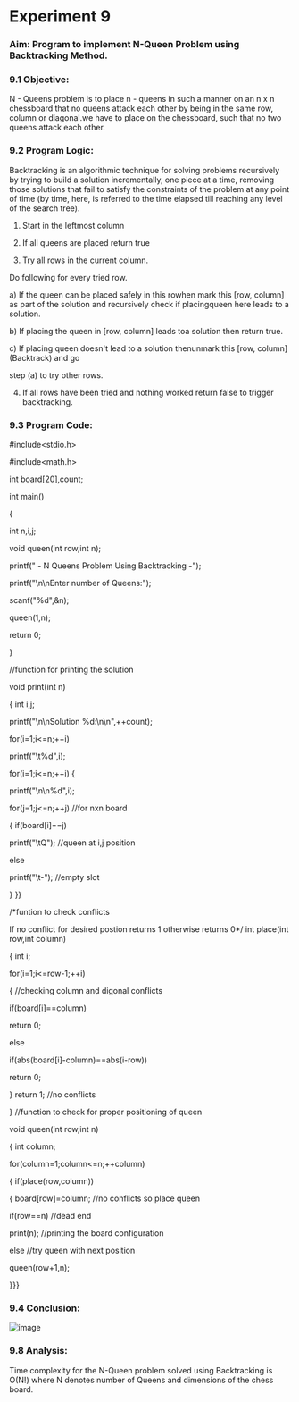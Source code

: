 # Experiment 9

### Aim: Program to implement N-Queen Problem using Backtracking Method.

### 9.1 Objective:

N - Queens problem is to place n - queens in such a manner on an n x n chessboard that no
queens attack each other by being in the same row, column or diagonal.we have to place on
the chessboard, such that no two queens attack each other.

### 9.2 Program Logic:
Backtracking is an algorithmic technique for solving problems recursively by trying to build
a solution incrementally, one piece at a time, removing those solutions that fail to satisfy the
constraints of the problem at any point of time (by time, here, is referred to the time elapsed
till reaching any level of the search tree).

1) Start in the leftmost column
  
2) If all queens are placed return true
   
3) Try all rows in the current column.

 Do following for every tried row.
 
 a) If the queen can be placed safely in this rowhen mark this [row, column] as part of the
solution and recursively check if placingqueen here leads to a solution.

 b) If placing the queen in [row, column] leads toa solution then return true.
 
 c) If placing queen doesn't lead to a solution thenunmark this [row, column] (Backtrack)
and go

step (a) to try other rows.

4) If all rows have been tried and nothing worked return false to trigger backtracking.

### 9.3 Program Code:

#include<stdio.h>

#include<math.h>

int board[20],count;

int main()

{

int n,i,j;

void queen(int row,int n);

printf(" - N Queens Problem Using Backtracking -");

printf("\n\nEnter number of Queens:");

scanf("%d",&n);

queen(1,n);

return 0;

}

//function for printing the solution

void print(int n)

{
int i,j;

printf("\n\nSolution %d:\n\n",++count);

for(i=1;i<=n;++i)

printf("\t%d",i);

for(i=1;i<=n;++i)
{

 printf("\n\n%d",i);
 
for(j=1;j<=n;++j) //for nxn board

 {
 if(board[i]==j)
 
printf("\tQ"); //queen at i,j position

 else
 
printf("\t-"); //empty slot

 }
}}

/*funtion to check conflicts

If no conflict for desired postion returns 1 otherwise returns 0*/
int place(int row,int column)

{
int i;

for(i=1;i<=row-1;++i)

{
//checking column and digonal conflicts

 if(board[i]==column)
 
 return 0;
 
 else
 
 if(abs(board[i]-column)==abs(i-row))
 
 return 0;
 
}
return 1; //no conflicts

}
//function to check for proper positioning of queen

void queen(int row,int n)

{
int column;

for(column=1;column<=n;++column)

{
 if(place(row,column))
 
 {
 board[row]=column; //no conflicts so place queen
 
 if(row==n) //dead end
 
 print(n); //printing the board configuration
 
 else //try queen with next position
 
 queen(row+1,n);
 
 }}}
 
### 9.4 Conclusion:
![image](https://github.com/22bdo10074/Semester_4-Practicals/assets/142095565/9e9728c4-8f46-4fe6-b93f-09a6c8c76d4d)


### 9.8 Analysis:
Time complexity for the N-Queen problem solved using Backtracking is O(N!) where N denotes
number of Queens and dimensions of the chess board.
